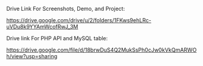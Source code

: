 Drive Link For Screenshots, Demo, and Project: 

https://drive.google.com/drive/u/2/folders/1FKws9ehLRc-uVDu8k9YYAmWcofRwJ_3M

Drive link For PHP API and MySQL table:

https://drive.google.com/file/d/18brwDuS4Q2MukSsPh0cJw0kVkQmARWOh/view?usp=sharing
